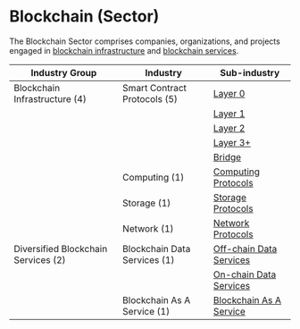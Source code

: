# Blockchain (Sector)

The Blockchain Sector comprises companies, organizations, and projects engaged in [blockchain infrastructure](blockchain-infrastructure-industry-group.md) and [blockchain services](diversified-blockchain-services-industry-group.md).

| Industry Group                      | Industry                     | Sub-industry                                                                                                      |
| ----------------------------------- | ---------------------------- | ----------------------------------------------------------------------------------------------------------------- |
| Blockchain Infrastructure (4)       | Smart Contract Protocols (5) | [Layer 0](blockchain-infrastructure-industry-group.md#layer-0-sub-industry)                                       |
|                                     |                              | [Layer 1](blockchain-infrastructure-industry-group.md#layer-1-sub-industry)                                       |
|                                     |                              | [Layer 2](blockchain-infrastructure-industry-group.md#layer-2-sub-industry)                                       |
|                                     |                              | [Layer 3+](blockchain-infrastructure-industry-group.md#layer-3+-sub-industry)                                     |
|                                     |                              | [Bridge](blockchain-infrastructure-industry-group.md#bridge-sub-industry)                                         |
|                                     | Computing (1)                | [Computing Protocols](blockchain-infrastructure-industry-group.md#computing-protocols-sub-industry)               |
|                                     | Storage (1)                  | [Storage Protocols](blockchain-infrastructure-industry-group.md#storage-protocols-sub-industry)                   |
|                                     | Network (1)                  | [Network Protocols](blockchain-infrastructure-industry-group.md#network-protocols-sub-industry)                   |
| Diversified Blockchain Services (2) | Blockchain Data Services (1) | [Off-chain Data Services](diversified-blockchain-services-industry-group.md#off-chain-data-services-sub-industry) |
|                                     |                              | [On-chain Data Services](diversified-blockchain-services-industry-group.md#on-chain-data-services-sub-industry)   |
|                                     | Blockchain As A Service (1)  | [Blockchain As A Service](diversified-blockchain-services-industry-group.md#blockchain-as-a-service-sub-industry) |
